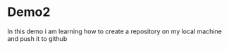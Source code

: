 # Demo2

In this demo i am learning how to create a repository on my local machine and push it to github